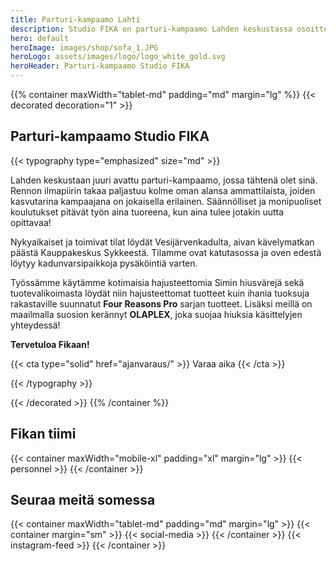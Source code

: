 ```yaml
---
title: Parturi-kampaamo Lahti
description: Studio FIKA on parturi-kampaamo Lahden keskustassa osoitteessa Vesijärvenkatu 34, 15140 Lahti. Varaa parturi tai kampaaja, nettiajanvaraus 24/7.
hero: default
heroImage: images/shop/sofa_1.JPG
heroLogo: assets/images/logo/logo_white_gold.svg
heroHeader: Parturi-kampaamo Studio FIKA
---
```


<section>

{{% container maxWidth="tablet-md" padding="md" margin="lg" %}}
{{< decorated decoration="1" >}}

# Parturi-kampaamo Studio FIKA

{{< typography type="emphasized" size="md" >}}

Lahden keskustaan juuri avattu parturi-kampaamo, jossa tähtenä olet sinä. Rennon
ilmapiirin takaa paljastuu kolme oman alansa ammattilaista, joiden kasvutarina
kampaajana on jokaisella erilainen. Säännölliset ja monipuoliset koulutukset
pitävät työn aina tuoreena, kun aina tulee jotakin uutta opittavaa!

Nykyaikaiset ja toimivat tilat löydät Vesijärvenkadulta, aivan kävelymatkan
päästä Kauppakeskus Sykkeestä. Tilamme ovat katutasossa ja oven edestä löytyy
kadunvarsipaikkoja pysäköintiä varten.

Työssämme käytämme kotimaisia hajusteettomia Simin hiusvärejä sekä
tuotevalikoimasta löydät niin hajusteettomat tuotteet kuin ihania tuoksuja
rakastaville suunnatut **Four Reasons Pro** sarjan tuotteet. Lisäksi meillä on
maailmalla suosion kerännyt **OLAPLEX**, joka suojaa hiuksia käsittelyjen
yhteydessä!

**Tervetuloa Fikaan!**

{{< cta type="solid" href="ajanvaraus/" >}}
Varaa aika
{{< /cta >}}

{{< /typography >}}

{{< /decorated >}}
{{% /container %}}

</section>

<section>

## Fikan tiimi

{{< container maxWidth="mobile-xl" padding="xl" margin="lg" >}}
{{< personnel >}}
{{< /container >}}

</section>

<section>

## Seuraa meitä somessa

{{< container maxWidth="tablet-md" padding="md" margin="lg" >}}
{{< container margin="sm" >}}
{{< social-media >}}
{{< /container >}}
{{< instagram-feed >}}
{{< /container >}}

</section>
